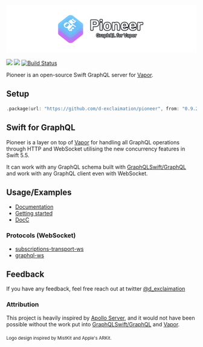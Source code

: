 <p align="center">
    <img src="./banner.png"/>
</p>

[![](https://img.shields.io/endpoint?url=https%3A%2F%2Fswiftpackageindex.com%2Fapi%2Fpackages%2Fd-exclaimation%2Fpioneer%2Fbadge%3Ftype%3Dswift-versions&style=flat-square)](https://swiftpackageindex.com/d-exclaimation/pioneer)
[![](https://img.shields.io/endpoint?url=https%3A%2F%2Fswiftpackageindex.com%2Fapi%2Fpackages%2Fd-exclaimation%2Fpioneer%2Fbadge%3Ftype%3Dplatforms&style=flat-square)](https://swiftpackageindex.com/d-exclaimation/pioneer)
[![Build Status](https://img.shields.io/endpoint.svg?url=https%3A%2F%2Factions-badge.atrox.dev%2Fd-exclaimation%2Fpioneer%2Fbadge%3Fref%3Dmain&style=flat-square)](https://actions-badge.atrox.dev/d-exclaimation/pioneer/goto?ref=main)

Pioneer is an open-source Swift GraphQL server for [Vapor](https://github.com/vapor/vapor).

## Setup

```swift
.package(url: "https://github.com/d-exclaimation/pioneer", from: "0.9.2")
```

## Swift for GraphQL

Pioneer is a layer on top of [Vapor](https://github.com/vapor/vapor) for handling all GraphQL operations through HTTP and WebSocket utilising the new concurrency features in Swift 5.5.

It can work with any GraphQL schema built with [GraphQLSwift/GraphQL](https://github.com/GraphQLSwift/GraphQL) and work with any GraphQL client even with WebSocket.

## Usage/Examples

- [Documentation](https://pioneer-graphql.netlify.app)
- [Getting started](https://pioneer-graphql.netlify.app/guides/getting-started/setup/)
- [DocC](https://swiftpackageindex.com/d-exclaimation/pioneer/main/documentation/pioneer)

### Protocols (WebSocket)

- [subscriptions-transport-ws](https://github.com/apollographql/subscriptions-transport-ws/blob/master/PROTOCOL.md)
- [graphql-ws](https://github.com/enisdenjo/graphql-ws/blob/master/PROTOCOL.md)

## Feedback

If you have any feedback, feel free reach out at twitter [@d_exclaimation](https://www.twitter.com/d_exclaimation)

### Attribution

This project is heavily inspired by [Apollo Server](https://github.com/apollographql/apollo-server), and it would not have been possible without the work put into [GraphQLSwift/GraphQL](https://github.com/GraphQLSwift/GraphQL) and [Vapor](https://github.com/vapor/vapor).

<sub>Logo design inspired by <a src="https://github.com/brightdigit/MistKit">MistKit</a> and <a src="https://developer.apple.com/documentation/arkit">Apple's ARKit</a>. </sub>
